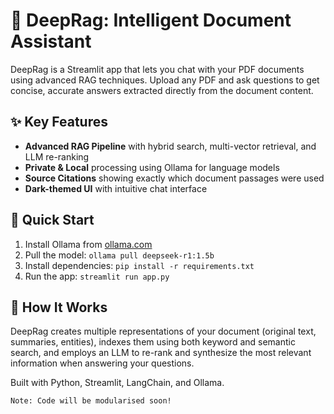 # 📘 DeepRag: Intelligent Document Assistant

DeepRag is a Streamlit app that lets you chat with your PDF documents using advanced RAG techniques. Upload any PDF and ask questions to get concise, accurate answers extracted directly from the document content.

## ✨ Key Features

* **Advanced RAG Pipeline** with hybrid search, multi-vector retrieval, and LLM re-ranking
* **Private & Local** processing using Ollama for language models
* **Source Citations** showing exactly which document passages were used
* **Dark-themed UI** with intuitive chat interface

## 🚀 Quick Start

1. Install Ollama from [ollama.com](https://ollama.com/)
2. Pull the model: `ollama pull deepseek-r1:1.5b`
3. Install dependencies: `pip install -r requirements.txt`
4. Run the app: `streamlit run app.py`

## 🧠 How It Works

DeepRag creates multiple representations of your document (original text, summaries, entities), indexes them using both keyword and semantic search, and employs an LLM to re-rank and synthesize the most relevant information when answering your questions.

Built with Python, Streamlit, LangChain, and Ollama.

`Note: Code will be modularised soon!`
